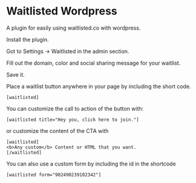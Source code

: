 # Waitlisted Wordpress

A plugin for easily using waitlisted.co with wordpress.

Install the plugin.

Got to Settings -> Waitlisted in the admin section.

Fill out the domain, color and social sharing message for your waitlist.

Save it.

Place a waitlist button anywhere in your page by including the short code.

```
[waitlisted]
```

You can customize the call to action of the button with:

```
[waitlisted title="Hey you, click here to join."]
```

or customize the content of the CTA with

```
[waitlisted]
<b>Any custom</b> Content or HTML that you want.
[/waitlisted]
```

You can also use a custom form by including the id in the shortcode

```
[waitlisted form="902490239102342"]
```
